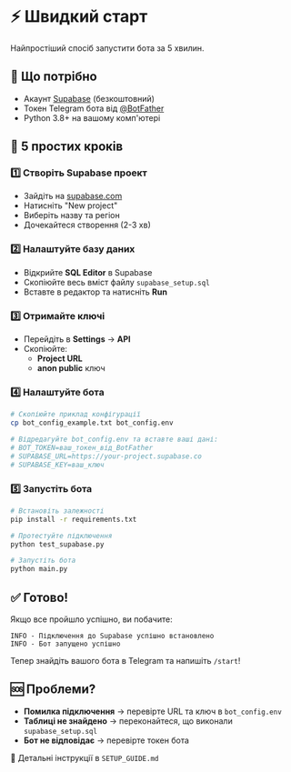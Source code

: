 # ⚡ Швидкий старт

Найпростіший спосіб запустити бота за 5 хвилин.

## 🎯 Що потрібно

- Акаунт [Supabase](https://supabase.com) (безкоштовний)
- Токен Telegram бота від [@BotFather](https://t.me/BotFather)
- Python 3.8+ на вашому комп'ютері

## 🚀 5 простих кроків

### 1️⃣ Створіть Supabase проект
- Зайдіть на [supabase.com](https://supabase.com)
- Натисніть "New project" 
- Виберіть назву та регіон
- Дочекайтеся створення (2-3 хв)

### 2️⃣ Налаштуйте базу даних
- Відкрийте **SQL Editor** в Supabase
- Скопіюйте весь вміст файлу `supabase_setup.sql`
- Вставте в редактор та натисніть **Run**

### 3️⃣ Отримайте ключі
- Перейдіть в **Settings** → **API**
- Скопіюйте:
  - **Project URL** 
  - **anon public** ключ

### 4️⃣ Налаштуйте бота
```bash
# Скопіюйте приклад конфігурації
cp bot_config_example.txt bot_config.env

# Відредагуйте bot_config.env та вставте ваші дані:
# BOT_TOKEN=ваш_токен_від_BotFather
# SUPABASE_URL=https://your-project.supabase.co
# SUPABASE_KEY=ваш_ключ
```

### 5️⃣ Запустіть бота
```bash
# Встановіть залежності
pip install -r requirements.txt

# Протестуйте підключення
python test_supabase.py

# Запустіть бота
python main.py
```

## ✅ Готово!

Якщо все пройшло успішно, ви побачите:
```
INFO - Підключення до Supabase успішно встановлено
INFO - Бот запущено успішно
```

Тепер знайдіть вашого бота в Telegram та напишіть `/start`!

## 🆘 Проблеми?

- **Помилка підключення** → перевірте URL та ключ в `bot_config.env`
- **Таблиці не знайдено** → переконайтеся, що виконали `supabase_setup.sql`
- **Бот не відповідає** → перевірте токен бота

📖 Детальні інструкції в `SETUP_GUIDE.md` 